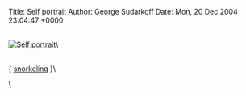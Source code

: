 Title: Self portrait
Author: George Sudarkoff
Date: Mon, 20 Dec 2004 23:04:47 +0000

\
[![Self
portrait](http://photos1.flickr.com/2395466_a593b6726f_m.jpg)](http://www.flickr.com/photos/sudarkoff/2395466/ "Self portrait")\

\
{ [snorkeling](http://technorati.com/tag/snorkeling) }\

\

